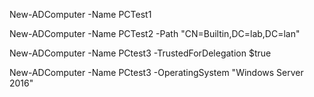 
New-ADComputer -Name PCTest1


New-ADComputer -Name PCTest2 -Path "CN=Builtin,DC=lab,DC=lan"


New-ADComputer -Name PCtest3 -TrustedForDelegation $true


New-ADComputer -Name PCtest3 -OperatingSystem "Windows Server 2016"

